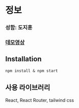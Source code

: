 # 정보

### 성함: 도지훈

### [데모영상](https://www.youtube.com/watch?v=9nXQnHhwC_Y)

## Installation

```
npm install & npm start
```

## 사용 라이브러리

React, React Router, tailwind css
